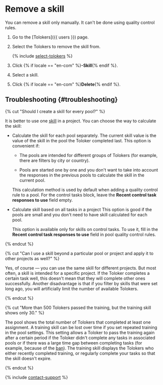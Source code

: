 # Remove a skill

You can remove a skill only manually. It can't be done using quality control rules.

1. Go to the [Tolokers]({{ users }}) page.
1. Select the Tolokers to remove the skill from.

    {% include [select-tolokers](../_includes/select-tolokers.md) %}

1. Click {% if locale == "en-com" %}**-Skill**{% endif %}.
1. Select a skill.
1. Click {% if locale == "en-com" %}**Delete**{% endif %}.

## Troubleshooting {#troubleshooting}

{% cut "Should I create a skill for every pool?" %}

It is better to use one [skill](../../glossary.md#skill-ru) in a project. You can choose the way to calculate the skill:

- Calculate the skill for each pool separately. The current skill value is the value of the skill in the pool the Toloker completed last. This option is convenient if:

    - The pools are intended for different groups of Tolokers (for example, there are filters by city or country).

    - Pools are started one by one and you don't want to take into account the responses in the previous pools to calculate the skill in the current pool.

    This calculation method is used by default when adding a quality control rule to a pool. For the control tasks block, leave the **Recent control task responses to use** field empty.

- Calculate skill based on all tasks in a project This option is good if the pools are small and you don't need to have skill calculated for each pool.

    This option is available only for skills on control tasks. To use it, fill in the **Recent control task responses to use** field in pool quality control rules.


{% endcut %}

{% cut "Can I use a skill beyond a particular pool or project and apply it to other projects as well?" %}

Yes, of course — you can use the same skill for different projects. But most often, a skill is intended for a specific project. If the Toloker completes a certain task well, this doesn't mean that they will complete other ones successfully. Another disadvantage is that if you filter by skills that were set long ago, you will artificially limit the number of available Tolokers.

{% endcut %}

{% cut "More than 500 Tolokers passed the training, but the training skill shows only 30." %}

The pool shows the total number of Tolokers that completed at least one assignment. A training skill can be lost over time if you set repeated training in the pool settings. This setting allows a Toloker to pass the training again after a certain period if the Toloker didn't complete any tasks in associated pools or if there was a large time gap between completing tasks (for example, because of the [ban](../../glossary.md#banned-worker-ru)). The training skill displays the Tolokers who either recently completed training, or regularly complete your tasks so that the skill doesn't expire.

{% endcut %}


{% include [contact-support](../_includes/contact-support-help.md) %}

